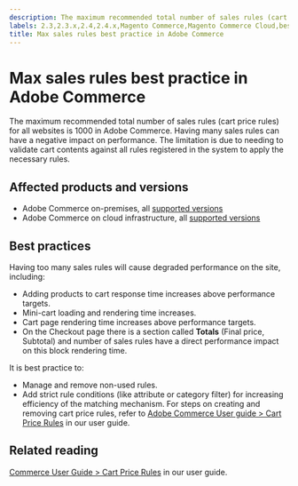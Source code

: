 ```yaml
---
description: The maximum recommended total number of sales rules (cart price rules) for all websites is 1000 in Adobe Commerce. Having many sales rules can have a negative impact on performance. The limitation is due to needing to validate cart contents against all rules registered in the system to apply the necessary rules.
labels: 2.3,2.3.x,2.4,2.4.x,Magento Commerce,Magento Commerce Cloud,best practices,cart,cart_rules,performance,price,Adobe Commerce,on-premises,cloud infrastructure
title: Max sales rules best practice in Adobe Commerce
---
```


# Max sales rules best practice in Adobe Commerce

The maximum recommended total number of sales rules (cart price rules) for all websites is 1000 in Adobe Commerce. Having many sales rules can have a negative impact on performance. The limitation is due to needing to validate cart contents against all rules registered in the system to apply the necessary rules.

## Affected products and versions

* Adobe Commerce on-premises, all [supported versions](https://magento.com/sites/default/files/magento-software-lifecycle-policy.pdf)  
* Adobe Commerce on cloud infrastructure, all [supported versions](https://magento.com/sites/default/files/magento-software-lifecycle-policy.pdf)

## Best practices

Having too many sales rules will cause degraded performance on the site, including:

* Adding products to cart response time increases above performance targets.
* Mini-cart loading and rendering time increases.
* Cart page rendering time increases above performance targets.
* On the Checkout page there is a section called **Totals** (Final price, Subtotal) and number of sales rules have a direct performance impact on this block rendering time.

It is best practice to:

* Manage and remove non-used rules.
* Add strict rule conditions (like attribute or category filter) for increasing efficiency of the matching mechanism. For steps on creating and removing cart price rules, refer to  [Adobe Commerce User guide > Cart Price Rules](https://docs.magento.com/user-guide/marketing/price-rules-cart-create.html) in our user guide.

## Related reading

[Commerce User Guide > Cart Price Rules](https://docs.magento.com/user-guide/marketing/price-rules-cart.html?itm_source=merchdocs&itm_medium=search_page&itm_campaign=federated_search&itm_term=access%20price%20rule) in our user guide.